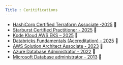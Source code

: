 ```yaml
---
Title : Ceritifications
---
```

- [HashiCorp Certified Terraform Associate -2025](https://www.credly.com/badges/22b6efad-3e06-454a-ad1a-5e27c32a4538/public_url)  :link: 
- [Starburst Certified Practitioner - 2025](https://www.credly.com/badges/4c4b5add-6418-4a3c-adbb-ef9c222e3dff/public_url) :link:
- [Kode Kloud AWS EKS – 2025](https://learn.kodekloud.com/certificate/1b77b62b-86fe-4ec7-8a13-3eaa986f9f1b)  :link: 
- [Databricks Fundamentals (Accreditation) - 2025](https://credentials.databricks.com/b4ef9268-a1c0-4a37-8b4b-8a99bb9fc5c3)  :link: 
- [AWS Solution Architect Associate - 2023](https://www.credly.com/badges/f46ba264-ac6b-41d8-b1d7-c3b154bb76c4/public_url)  :link: 
- [Azure Database Administrator - 2022](https://www.credly.com/badges/5539b6fb-1879-4a44-9028-ac5d9598daf1/public_url)  :link: 
- [Microsoft Database administrator - 2013](https://www.credly.com/badges/6fb4b525-d5b8-48c8-b416-7f693844a4e4/public_url)  :link: 